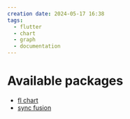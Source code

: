```yaml
---
creation date: 2024-05-17 16:38
tags:
  - flutter
  - chart
  - graph
  - documentation
---
```

# Available packages
- [fl chart](https://pub.dev/packages/fl_chart)
- [sync fusion](https://pub.dev/packages/syncfusion_flutter_charts)
